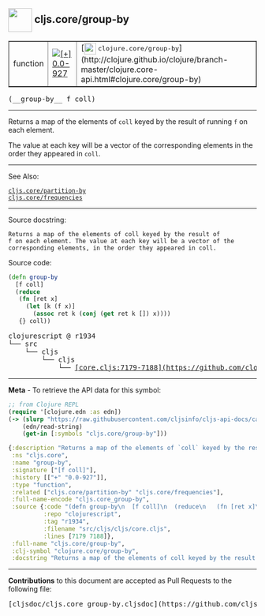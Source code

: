 ## <img width="48px" valign="middle" src="http://i.imgur.com/Hi20huC.png"> cljs.core/group-by

 <table border="1">
<tr>

<td>function</td>
<td><a href="https://github.com/cljsinfo/cljs-api-docs/tree/0.0-927"><img valign="middle" alt="[+] 0.0-927" src="https://img.shields.io/badge/+-0.0--927-lightgrey.svg"></a> </td>
<td>
[<img height="24px" valign="middle" src="http://i.imgur.com/1GjPKvB.png"> <samp>clojure.core/group-by</samp>](http://clojure.github.io/clojure/branch-master/clojure.core-api.html#clojure.core/group-by)
</td>
</tr>
</table>

 <samp>
(__group-by__ f coll)<br>
</samp>

---

Returns a map of the elements of `coll` keyed by the result of running `f` on
each element.

The value at each key will be a vector of the corresponding elements in the
order they appeared in `coll`.

---


See Also:

[`cljs.core/partition-by`](cljs.core_partition-by.md)<br>
[`cljs.core/frequencies`](cljs.core_frequencies.md)<br>

---

Source docstring:

```
Returns a map of the elements of coll keyed by the result of
f on each element. The value at each key will be a vector of the
corresponding elements, in the order they appeared in coll.
```

Source code:

```clj
(defn group-by
  [f coll]
  (reduce
   (fn [ret x]
     (let [k (f x)]
       (assoc ret k (conj (get ret k []) x))))
   {} coll))
```

 <pre>
clojurescript @ r1934
└── src
    └── cljs
        └── cljs
            └── <ins>[core.cljs:7179-7188](https://github.com/clojure/clojurescript/blob/r1934/src/cljs/cljs/core.cljs#L7179-L7188)</ins>
</pre>


---

__Meta__ - To retrieve the API data for this symbol:

```clj
;; from Clojure REPL
(require '[clojure.edn :as edn])
(-> (slurp "https://raw.githubusercontent.com/cljsinfo/cljs-api-docs/catalog/cljs-api.edn")
    (edn/read-string)
    (get-in [:symbols "cljs.core/group-by"]))
```

```clj
{:description "Returns a map of the elements of `coll` keyed by the result of running `f` on\neach element.\n\nThe value at each key will be a vector of the corresponding elements in the\norder they appeared in `coll`.",
 :ns "cljs.core",
 :name "group-by",
 :signature ["[f coll]"],
 :history [["+" "0.0-927"]],
 :type "function",
 :related ["cljs.core/partition-by" "cljs.core/frequencies"],
 :full-name-encode "cljs.core_group-by",
 :source {:code "(defn group-by\n  [f coll]\n  (reduce\n   (fn [ret x]\n     (let [k (f x)]\n       (assoc ret k (conj (get ret k []) x))))\n   {} coll))",
          :repo "clojurescript",
          :tag "r1934",
          :filename "src/cljs/cljs/core.cljs",
          :lines [7179 7188]},
 :full-name "cljs.core/group-by",
 :clj-symbol "clojure.core/group-by",
 :docstring "Returns a map of the elements of coll keyed by the result of\nf on each element. The value at each key will be a vector of the\ncorresponding elements, in the order they appeared in coll."}

```

---

__Contributions__ to this document are accepted as Pull Requests to the following file:

 <pre>
[cljsdoc/cljs.core_group-by.cljsdoc](https://github.com/cljsinfo/cljs-api-docs/blob/master/cljsdoc/cljs.core_group-by.cljsdoc)
</pre>

